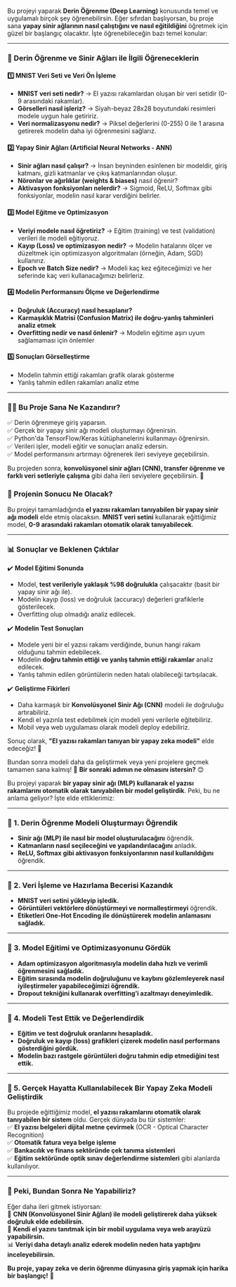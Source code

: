 Bu projeyi yaparak **Derin Öğrenme (Deep Learning)** konusunda temel ve uygulamalı birçok şey öğrenebilirsin. Eğer sıfırdan başlıyorsan, bu proje sana **yapay sinir ağlarının nasıl çalıştığını ve nasıl eğitildiğini** öğretmek için güzel bir başlangıç olacaktır. İşte öğrenebileceğin bazı temel konular:  

---

### **📌 Derin Öğrenme ve Sinir Ağları ile İlgili Öğreneceklerin**  

#### **1️⃣ MNIST Veri Seti ve Veri Ön İşleme**  
- **MNIST veri seti nedir?** → El yazısı rakamlardan oluşan bir veri setidir (0-9 arasındaki rakamlar).  
- **Görselleri nasıl işleriz?** → Siyah-beyaz 28x28 boyutundaki resimleri modele uygun hale getiririz.  
- **Veri normalizasyonu nedir?** → Piksel değerlerini (0-255) 0 ile 1 arasına getirerek modelin daha iyi öğrenmesini sağlarız.  

#### **2️⃣ Yapay Sinir Ağları (Artificial Neural Networks - ANN)**  
- **Sinir ağları nasıl çalışır?** → İnsan beyninden esinlenen bir modeldir, giriş katmanı, gizli katmanlar ve çıkış katmanlarından oluşur.  
- **Nöronlar ve ağırlıklar (weights & biases)** nasıl öğrenir?  
- **Aktivasyon fonksiyonları nelerdir?** → Sigmoid, ReLU, Softmax gibi fonksiyonlar, modelin nasıl karar verdiğini belirler.  

#### **3️⃣ Model Eğitme ve Optimizasyon**  
- **Veriyi modele nasıl öğretiriz?** → Eğitim (training) ve test (validation) verileri ile modeli eğitiyoruz.  
- **Kayıp (Loss) ve optimizasyon nedir?** → Modelin hatalarını ölçer ve düzeltmek için optimizasyon algoritmaları (örneğin, Adam, SGD) kullanırız.  
- **Epoch ve Batch Size nedir?** → Modeli kaç kez eğiteceğimizi ve her seferinde kaç veri kullanacağımızı belirleriz.  

#### **4️⃣ Modelin Performansını Ölçme ve Değerlendirme**  
- **Doğruluk (Accuracy) nasıl hesaplanır?**  
- **Karmaşıklık Matrisi (Confusion Matrix) ile doğru-yanlış tahminleri analiz etmek**  
- **Overfitting nedir ve nasıl önlenir?** → Modelin eğitime aşırı uyum sağlamaması için önlemler  

#### **5️⃣ Sonuçları Görselleştirme**  
- Modelin tahmin ettiği rakamları grafik olarak gösterme  
- Yanlış tahmin edilen rakamları analiz etme  

---

### **👨‍💻 Bu Proje Sana Ne Kazandırır?**  
✅ Derin öğrenmeye giriş yaparsın.  
✅ Gerçek bir yapay sinir ağı modeli oluşturmayı öğrenirsin.  
✅ Python'da TensorFlow/Keras kütüphanelerini kullanmayı öğrenirsin.  
✅ Verileri işler, modeli eğitir ve sonuçları analiz edersin.  
✅ Model performansını artırmayı öğrenerek ileri seviyeye geçebilirsin.  

Bu projeden sonra, **konvolüsyonel sinir ağları (CNN), transfer öğrenme ve farklı veri setleriyle çalışma** gibi daha ileri seviyelere geçebilirsin. 🚀  

### **📌 Projenin Sonucu Ne Olacak?**  

Bu projeyi tamamladığında **el yazısı rakamları tanıyabilen bir yapay sinir ağı modeli** elde etmiş olacaksın. **MNIST veri setini** kullanarak eğittiğimiz model, **0-9 arasındaki rakamları otomatik olarak tanıyabilecek**.  

---

### **📊 Sonuçlar ve Beklenen Çıktılar**  
✔️ **Model Eğitimi Sonunda**  
- Model, **test verileriyle yaklaşık %98 doğrulukla** çalışacaktır (basit bir yapay sinir ağı ile).  
- Modelin kayıp (loss) ve doğruluk (accuracy) değerleri grafiklerle gösterilecek.  
- Overfitting olup olmadığı analiz edilecek.  

✔️ **Modelin Test Sonuçları**  
- Modele yeni bir el yazısı rakamı verdiğinde, bunun hangi rakam olduğunu tahmin edebilecek.  
- Modelin **doğru tahmin ettiği ve yanlış tahmin ettiği rakamlar** analiz edilecek.  
- Yanlış tahmin edilen görüntülerin neden hatalı olabileceği tartışılacak.  

✔️ **Geliştirme Fikirleri**  
- Daha karmaşık bir **Konvolüsyonel Sinir Ağı (CNN)** modeli ile doğruluğu artırabiliriz.  
- Kendi el yazınla test edebilmek için modeli yeni verilerle eğitebiliriz.  
- Mobil veya web uygulaması olarak modeli deploy edebiliriz.  

Sonuç olarak, **"El yazısı rakamları tanıyan bir yapay zeka modeli"** elde edeceğiz! 🎯  

Bundan sonra modeli daha da geliştirmek veya yeni projelere geçmek tamamen sana kalmış! 🚀 **Bir sonraki adımın ne olmasını istersin?** 😊

Bu projeyi yaparak **bir yapay sinir ağı (MLP) kullanarak el yazısı rakamlarını otomatik olarak tanıyabilen bir model geliştirdik**. Peki, bu ne anlama geliyor? İşte elde ettiklerimiz:  

---

### **📌 1. Derin Öğrenme Modeli Oluşturmayı Öğrendik**  
- **Sinir ağı (MLP) ile nasıl bir model oluşturulacağını** öğrendik.  
- **Katmanların nasıl seçileceğini ve yapılandırılacağını** anladık.  
- **ReLU, Softmax gibi aktivasyon fonksiyonlarının nasıl kullanıldığını** öğrendik.  

---

### **📌 2. Veri İşleme ve Hazırlama Becerisi Kazandık**  
- **MNIST veri setini yükleyip işledik.**  
- **Görüntüleri vektörlere dönüştürmeyi ve normalleştirmeyi** öğrendik.  
- **Etiketleri One-Hot Encoding ile dönüştürerek modelin anlamasını sağladık.**  

---

### **📌 3. Model Eğitimi ve Optimizasyonunu Gördük**  
- **Adam optimizasyon algoritmasıyla modelin daha hızlı ve verimli öğrenmesini sağladık.**  
- **Eğitim sırasında modelin doğruluğunu ve kaybını gözlemleyerek nasıl iyileştirmeler yapabileceğimizi öğrendik.**  
- **Dropout tekniğini kullanarak overfitting’i azaltmayı deneyimledik.**  

---

### **📌 4. Modeli Test Ettik ve Değerlendirdik**  
- **Eğitim ve test doğruluk oranlarını hesapladık.**  
- **Doğruluk ve kayıp (loss) grafikleri çizerek modelin nasıl performans gösterdiğini gördük.**  
- **Modelin bazı rastgele görüntüleri doğru tahmin edip etmediğini test ettik.**  

---

### **📌 5. Gerçek Hayatta Kullanılabilecek Bir Yapay Zeka Modeli Geliştirdik**  
Bu projede eğittiğimiz model, **el yazısı rakamlarını otomatik olarak tanıyabilen bir sistem** oldu. Gerçek dünyada bu tür sistemler:  
✅ **El yazısı belgeleri dijital metne çevirmek** (OCR - Optical Character Recognition)  
✅ **Otomatik fatura veya belge işleme**  
✅ **Bankacılık ve finans sektöründe çek tanıma sistemleri**  
✅ **Eğitim sektöründe optik sınav değerlendirme sistemleri** gibi alanlarda kullanılıyor.  

---

### **📌 Peki, Bundan Sonra Ne Yapabiliriz?**  
Eğer daha ileri gitmek istiyorsan:  
🚀 **CNN (Konvolüsyonel Sinir Ağları) ile modeli geliştirerek daha yüksek doğruluk elde edebilirsin.**  
📱 **Kendi el yazını tanıtmak için bir mobil uygulama veya web arayüzü yapabilirsin.**  
📊 **Veriyi daha detaylı analiz ederek modelin neden hata yaptığını inceleyebilirsin.**  

**Bu proje, yapay zeka ve derin öğrenme dünyasına giriş yapmak için harika bir başlangıç!** 🚀

